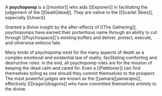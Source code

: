 A **psychopomp** is a [[monitor]] who aids [[Exponen]] in facilitating the judgement of the [[Death|dead]]. They are native to the [[Scarlet Skies]], especially [[Unwri]].

Granted a divine insight by the after-effects of [[The Gathering]], psychopomps have earned their portentious name through an ability to cut through [[Psychospace]]'s existing buffers and deliver, protect, execute, and otherwise enforce fate. 

Many kinds of psychopomp exist for the many aspects of death as a complex emotional and existential law of reality, facilitating comforting and destructive roles. In the end, all psychopomp roles are for the mission of keeping the dead calm and cared for. Even a [[Petitioner]] can find themselves toiling as one should they commit themselves to the prospect. The most powerful judges are known as the [[yamaraj|yamarajes]], effectively [[Dragon|dragons]] who have committed themselves entirely to the divine.